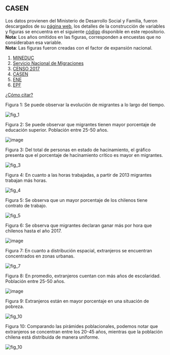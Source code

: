 ## CASEN

Los datos provienen del Ministerio de Desarrollo Social y Familia, fueron descargados de su [página web](https://observatorio.ministeriodesarrollosocial.gob.cl/encuesta-casen), los detalles de la construcción de variables y figuras se encuentra en el siguiente [código](https://github.com/NucleoMIGRA/Plataforma_privado/tree/main/bases/casen) disponible en este repositorio.  
**Nota**: Los años omitidos en las figuras, corresponden a encuestas que no consideraban esa variable.  
**Nota**: Las figuras fueron creadas con el factor de expansión nacional.

1. [MINEDUC](./MINEDUC.MD)
2. [Servicio Nacional de Migraciones](./SNM.MD)
3. [CENSO 2017](./CENSO.MD)
4. [CASEN](./CASEN.MD)
5. [ENE](./ENE.MD)
6. [EPF](./EPF.md)

[¿Cómo citar?](./citation.MD)


Figura 1: Se puede observar la evolución de migrantes a lo largo del tiempo.

![fig_1](https://github.com/NucleoMIGRA/migra/blob/main/bases/casen/Figuras_expansion/fig_1.png?raw=true)

Figura 2: Se puede observar que migrantes tienen mayor porcentaje de educación superior. Población entre 25-50 años.

![image](https://github.com/NucleoMIGRA/migra/blob/main/bases/casen/Figuras_expansion/fig_2.png?raw=true)

Figura 3: Del total de personas en estado de hacinamiento, el gráfico presenta que el porcentaje de hacinamiento crítico es mayor en migrantes.

![fig_3](https://github.com/NucleoMIGRA/migra/blob/main/bases/casen/Figuras_expansion/fig_3.png?raw=true)

Figura 4: En cuanto a las horas trabajadas, a partir de 2013 migrantes trabajan más horas.

![fig_4](https://github.com/NucleoMIGRA/migra/blob/main/bases/casen/Figuras_expansion/fig_4.png?raw=true)

Figura 5: Se observa que un mayor porcentaje de los chilenos tiene contrato de trabajo.

![fig_5](https://github.com/NucleoMIGRA/migra/blob/main/bases/casen/Figuras_expansion/fig_5.png?raw=true)

Figura 6: Se observa que migrantes declaran ganar más por hora que chilenos hasta el año 2017.

![image](https://github.com/NucleoMIGRA/migra/blob/main/bases/casen/Figuras_expansion/fig_6.png?raw=true)

Figura 7: En cuanto a distribución espacial, extranjeros se encuentran concentrados en zonas urbanas.

![fig_7](https://github.com/NucleoMIGRA/migra/blob/main/bases/casen/Figuras_expansion/fig_7.png?raw=true)

Figura 8: En promedio, extranjeros cuentan con más años de escolaridad. Población entre 25-50 años.

![image](https://github.com/NucleoMIGRA/migra/blob/main/bases/casen/Figuras_expansion/fig_9.png?raw=true)

Figura 9: Extranjeros están en mayor porcentaje en una situación de pobreza.

![fig_10](https://github.com/NucleoMIGRA/migra/blob/main/bases/casen/Figuras_expansion/fig_10.png?raw=true)

Figura 10: Comparando las pirámides poblacionales, podemos notar que extranjeros se concentran entre los 20-45 años, mientras que la población chilena está distribuida de manera uniforme.

![fig_10](https://github.com/NucleoMIGRA/migra/blob/main/bases/casen/Figuras_expansion/fig_8.png?raw=true)

